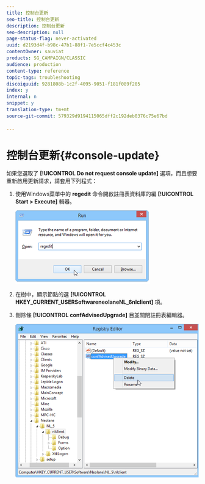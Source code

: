 ```yaml
---
title: 控制台更新
seo-title: 控制台更新
description: 控制台更新
seo-description: null
page-status-flag: never-activated
uuid: d2193d4f-b98c-47b1-88f1-7e5ccf4c453c
contentOwner: sauviat
products: SG_CAMPAIGN/CLASSIC
audience: production
content-type: reference
topic-tags: troubleshooting
discoiquuid: 9281808b-1c2f-4095-9051-f181f089f205
index: y
internal: n
snippet: y
translation-type: tm+mt
source-git-commit: 579329d9194115065dff2c192deb0376c75e67bd

---
```



# 控制台更新{#console-update}

如果您選取了 **[!UICONTROL Do not request console update]** 選項，而且想要重新啟用更新請求，請套用下列程式：

1. 使用Windows菜單中的 **regedit** 命令開啟註冊表資料庫的編 **[!UICONTROL Start > Execute]** 輯器。

   ![](assets/ncs_console_update_1.png)

1. 在樹中，顯示節點的選 **[!UICONTROL HKEY_CURRENT_USERSoftwareneolaneNL_6nlclient]** 項。
1. 刪除條 **[!UICONTROL confAdvisedUpgrade]** 目並關閉註冊表編輯器。

   ![](assets/ncs_console_update_2.png)

